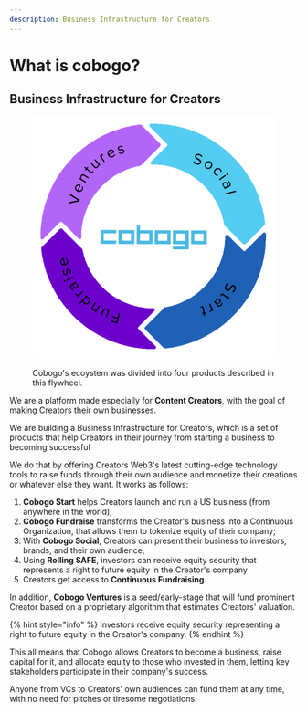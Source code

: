 ```yaml
---
description: Business Infrastructure for Creators
---
```


# What is cobogo?

## Business Infrastructure for Creators

<figure><img src=".gitbook/assets/Slice 1.png" alt=""><figcaption><p>Cobogo's ecoystem was divided into four products described in this flywheel.</p></figcaption></figure>

We are a platform made especially for **Content Creators**, with the goal of making Creators their own businesses.

We are building a Business Infrastructure for Creators, which is a set of products that help Creators in their journey from starting a business to becoming successful

We do that by offering Creators Web3's latest cutting-edge technology tools to raise funds through their own audience and monetize their creations or whatever else they want. It works as follows:

1. **Cobogo Start** helps Creators launch and run a US business (from anywhere in the world);
2. **Cobogo Fundraise** transforms the Creator's business into a Continuous Organization, that allows them to tokenize equity of their company;
3. With **Cobogo Social**, Creators can present their business to investors, brands, and their own audience;
4. Using **Rolling SAFE**, investors can receive equity security that represents a right to future equity in the Creator's company
5. Creators get access to **Continuous Fundraising.**

In addition, **Cobogo Ventures** is a seed/early-stage that will fund prominent Creator based on a proprietary algorithm that estimates Creators' valuation.

{% hint style="info" %}
Investors receive equity security representing a right to future equity in the Creator's company.
{% endhint %}

This all means that Cobogo allows Creators to become a business, raise capital for it, and allocate equity to those who invested in them, letting key stakeholders participate in their company's success.&#x20;

Anyone from VCs to Creators' own audiences can fund them at any time, with no need for pitches or tiresome negotiations.




